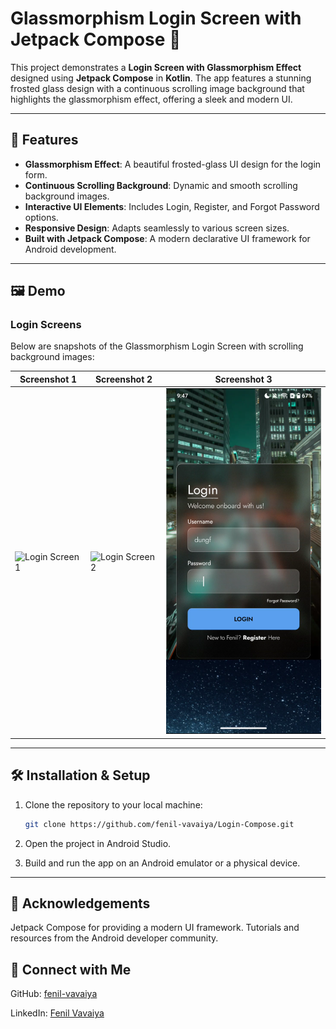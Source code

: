 # Glassmorphism Login Screen with Jetpack Compose 🌟

This project demonstrates a **Login Screen with Glassmorphism Effect** designed using **Jetpack Compose** in **Kotlin**. The app features a stunning frosted glass design with a continuous scrolling image background that highlights the glassmorphism effect, offering a sleek and modern UI.

---

## 🚀 Features

- **Glassmorphism Effect**: A beautiful frosted-glass UI design for the login form.
- **Continuous Scrolling Background**: Dynamic and smooth scrolling background images.
- **Interactive UI Elements**: Includes Login, Register, and Forgot Password options.
- **Responsive Design**: Adapts seamlessly to various screen sizes.
- **Built with Jetpack Compose**: A modern declarative UI framework for Android development.

---

## 🖼️ Demo

### Login Screens
Below are snapshots of the Glassmorphism Login Screen with scrolling background images:

| Screenshot 1 | Screenshot 2 | Screenshot 3 |
|---|---|---|
|<img src="app/src/main/assets/img.png" alt="Login Screen 1" width="300">|<img src="app/src/main/assets/img_1.png" alt="Login Screen 2" width="300">|<img src="app/src/main/assets/img_2.png" alt="Login Screen 2" width="300">|

---

## 🛠️ Installation & Setup

1. Clone the repository to your local machine:
   ```bash
   git clone https://github.com/fenil-vavaiya/Login-Compose.git

2. Open the project in Android Studio.
 
3. Build and run the app on an Android emulator or a physical device.
---

## 🙌 Acknowledgements

Jetpack Compose for providing a modern UI framework.
Tutorials and resources from the Android developer community.

## 🔗 Connect with Me

GitHub: [fenil-vavaiya](https://github.com/fenil-vavaiya "Fenil Vavaiya")

LinkedIn: [Fenil Vavaiya](https://www.linkedin.com/in/fenil-vavaiya-225696259/ "Fenil Vavaiya")

